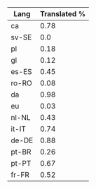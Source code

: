 | Lang | Translated % |
| --- | --- |
| ca | 0.78 |
| sv-SE | 0.0 |
| pl | 0.18 |
| gl | 0.12 |
| es-ES | 0.45 |
| ro-RO | 0.08 |
| da | 0.98 |
| eu | 0.03 |
| nl-NL | 0.43 |
| it-IT | 0.74 |
| de-DE | 0.88 |
| pt-BR | 0.26 |
| pt-PT | 0.67 |
| fr-FR | 0.52 |

